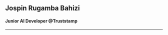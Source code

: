 ## Jospin Rugamba Bahizi

#### Junior AI Developer @Truststamp


<!-- <a href="https://twitter.com/jospinrugamba">
  <img align="left" alt="Jospin Rugamba Bahizi| Twitter" width="21px" src="assets/twitter.png" />
</a>

<br/> -->

---

<!-- <a href="https://github.com/jbahizi">
  <img align="right" src="https://github-readme-stats.vercel.app/api?username=jbahizi&show_icons=true&hide_border=true&theme=nord&inlude_all_commits=true&count_private=true&show_owner=true" />
</a>

[![Top Langs](https://github-readme-stats.vercel.app/api/top-langs/?username=jbahizi&langs_count=10&theme=nord&hide_border=true)](https://github.com/jbahizi) -->



[twitter]: https://twitter.com/jospinrugamba
[linkedin]: https://linkedin.com/in/jospinbahizi

